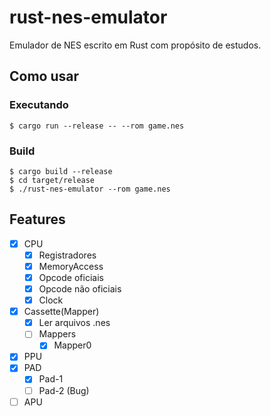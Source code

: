 # rust-nes-emulator

Emulador de NES escrito em Rust com propósito de estudos.

## Como usar

### Executando

```shell
$ cargo run --release -- --rom game.nes
```

### Build

```shell
$ cargo build --release
$ cd target/release
$ ./rust-nes-emulator --rom game.nes
```

## Features

- [x] CPU
  - [x] Registradores
  - [x] MemoryAccess
  - [x] Opcode oficiais
  - [x] Opcode não oficiais
  - [x] Clock
- [x] Cassette(Mapper)
  - [x] Ler arquivos .nes
  - [ ] Mappers
    - [x] Mapper0
- [x] PPU
- [x] PAD
  - [x] Pad-1
  - [ ] Pad-2 (Bug)
- [ ] APU

